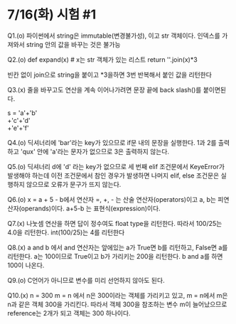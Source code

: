 # 7/16(화) 시험 #1
Q1.(o)
파이썬에서 string은 immutable(변경불가성), 이고 str 객체이다.
인덱스를 가져와서 string 안의 값을 바꾸는 것은 불가능

Q2.(o)
def expand(x)  # x는 str 객체가 있는 리스트
    return ''.join(x)*3
    
빈칸 없이 join으로 string을 붙이고 *3을하면 3번 반복해서 붙인 값을 리턴한다

Q3.(x)
줄을 바꾸고도 연산을 계속 이어나가려면 문장 끝에 back slash(\)를 붙이면된다.

s = 'a'+'b'\
    +'c'+'d'\
    +'e'+'f'

Q4.(o)
딕셔너리에 'bar'라는 key가 있으므로 if문 내의 문장을 실행한다. 1과 2를 출력하고
'qux' 안에 'a'라는 문자가 없으므로 3은 출력하지 않는다.

Q5.(o)
딕셔너리 d에 'd' 라는 key가 없으므로 세 번째 elif 조건문에서 KeyeError가 발생해야 하는데
이전 조건문에서 참인 경우가 발생하면 나머지 elif, else 조건문은 실행하지 않으므로 오류가 문구가 뜨지 않는다.

Q6.(o)
x = a + 5 - b에서 연산자 =, +, - 는 산술 연산자(operators)이고 a, b는 피연산자(operands)이다.
a+5-b 는 표현식(expression)이다.

Q7.(x)
나눗셈 연산을 하면 답이 정수여도 float type을 리턴한다.
따라서 100/25는 4.0을 리턴한다. int(100/25)는 4를 리턴한다

Q8.(x)
a and b 에서 and 연산자는 앞에있는 a가 True면 b를 리턴하고, False면 a를 리턴한다.
a는 100이므로 True이고 b가 가리키는 200을 리턴한다.
b and a를 하면 100이 나온다.

Q9.(o)
C언어가 아니므로 변수를 미리 선언하지 않아도 된다.

Q10.(x)
n = 300
m = n
에서 n은 300이라는 객체를 가리키고 있고, m = n에서 m은 n과 같은 객체 300을 가리킨다.
따라서 객체 300을 참조하는 변수 m이 늘어났으므로 reference는 2개가 되고 객체는 300 하나이다.
